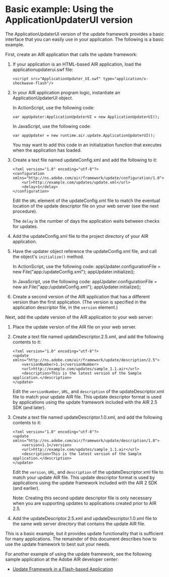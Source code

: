 # Basic example: Using the ApplicationUpdaterUI version

The ApplicationUpdaterUI version of the update framework provides a basic
interface that you can easily use in your application. The following is a basic
example.

First, create an AIR application that calls the update framework:

1.  If your application is an HTML-based AIR application, load the
    applicationupdaterui.swf file:

        <script src="ApplicationUpdater_UI.swf" type="application/x-shockwave-flash"/>

2.  In your AIR application program logic, instantiate an ApplicationUpdaterUI
    object.

    In ActionScript, use the following code:

        var appUpdater:ApplicationUpdaterUI = new ApplicationUpdaterUI();

    In JavaScript, use the following code:

        var appUpdater = new runtime.air.update.ApplicationUpdaterUI();

    You may want to add this code in an initialization function that executes
    when the application has loaded.

3.  Create a text file named updateConfig.xml and add the following to it:

        <?xml version="1.0" encoding="utf-8"?>
        <configuration xmlns="http://ns.adobe.com/air/framework/update/configuration/1.0">
            <url>http://example.com/updates/update.xml</url>
            <delay>1</delay>
        </configuration>

    Edit the `URL` element of the updateConfig.xml file to match the eventual
    location of the update descriptor file on your web server (see the next
    procedure).

    The `delay` is the number of days the application waits between checks for
    updates.

4.  Add the updateConfig.xml file to the project directory of your AIR
    application.

5.  Have the updater object reference the updateConfig.xml file, and call the
    object's `initialize()` method.

    In ActionScript, use the following code: appUpdater.configurationFile = new
    File("app:/updateConfig.xml"); appUpdater.initialize();

    In JavaScript, use the following code: appUpdater.configurationFile = new
    air.File("app:/updateConfig.xml"); appUpdater.initialize();

6.  Create a second version of the AIR application that has a different version
    than the first application. (The version is specified in the application
    descriptor file, in the `version` element.)

Next, add the update version of the AIR application to your web server:

1.  Place the update version of the AIR file on your web server.

2.  Create a text file named updateDescriptor.2.5.xml, and add the following
    contents to it:

        <?xml version="1.0" encoding="utf-8"?>
        <update xmlns="http://ns.adobe.com/air/framework/update/description/2.5">
            <versionNumber>1.1</versionNumber>
            <url>http://example.com/updates/sample_1.1.air</url>
            <description>This is the latest version of the Sample application.</description>
        </update>

    Edit the `versionNumber`, `URL`, and `description` of the
    updateDescriptor.xml file to match your update AIR file. This update
    descriptor format is used by applications using the update framework
    included with the AIR 2.5 SDK (and later).

3.  Create a text file named updateDescriptor.1.0.xml, and add the following
    contents to it:

        <?xml version="1.0" encoding="utf-8"?>
        <update xmlns="http://ns.adobe.com/air/framework/update/description/1.0">
            <version>1.1</version>
            <url>http://example.com/updates/sample_1.1.air</url>
            <description>This is the latest version of the Sample application.</description>
        </update>

    Edit the `version`, `URL`, and `description` of the updateDescriptor.xml
    file to match your update AIR file. This update descriptor format is used by
    applications using the update framework included with the AIR 2 SDK (and
    earlier).

    Note: Creating this second update descriptor file is only necessary when you
    are supporting updates to applications created prior to AIR 2.5.

4.  Add the updateDescriptor.2.5.xml and updateDescriptor.1.0.xml file to the
    same web server directory that contains the update AIR file.

This is a basic example, but it provides update functionality that is sufficient
for many applications. The remainder of this document describes how to use the
update framework to best suit your needs.

For another example of using the update framework, see the following sample
application at the Adobe AIR developer center:

- [Update Framework in a Flash-based Application](https://web.archive.org/web/20120502163951/http://www.adobe.com/devnet/air/flash/quickstart/articles/update_framework.html)
